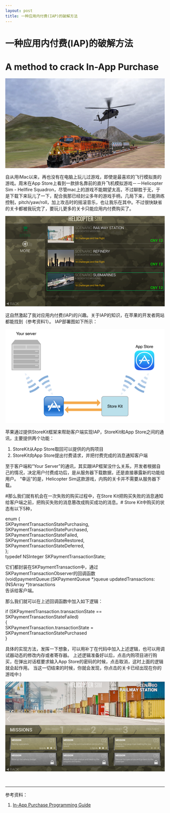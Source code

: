```yaml
---
layout: post
title: 一种应用内付费(IAP)的破解方法
---
```


# 一种应用内付费(IAP)的破解方法 #
# A method to crack In-App Purchase #

![Helicopter Sim Screen Shot](/images/helicopter_train.png)

自从用iMac以来，再也没有在电脑上玩儿过游戏，即使是最喜欢的飞行模拟类的游戏。周末在App Store上看到一款排名靠前的直升飞机模拟游戏－－Helicopter Sim - Hellfire Squadron，尽管mac上的游戏不能期望太高，不过聊胜于无，于是下载下来玩儿了一下，配合我那已经封尘多年的游戏手柄，几局下来，已能熟练控制，pitch/yaw/roll，加上攻击时的摇滚音乐，也让我乐在其中。不过很快缺省的关卡都被我玩完了，要玩儿更多的关卡只能应用内付费购买了。

![Helicopter Sim IAP Page](/images/helicopter_pay.png)

这自然激起了我对应用内付费(IAP)的兴趣。关于IAP的知识，在苹果的开发者网站都能找到（参考资料1）。
IAP部署图如下所示：

![IAP deployment](/images/IAP_deployment.png)

苹果通过提供StoreKit框架来帮助客户端实现IAP，StoreKit和App Store之间的通讯，主要提供两个功能：

1. StoreKit从App Store取回可以提供的内购项目
2. StoreKit向App Store提出付费请求，并把付费完成的消息通知客户端

至于客户端和“Your Server”的通讯，其实跟IAP框架没什么关系，开发者根据自己的情况，决定用户付费成功后，是从服务器下载数据，还是直接暴露新的功能给用户。
“幸运”的是，Helicopter Sim这款游戏，内购的关卡并不需要从服务器下载。

#那么我们就有机会在一次失败的购买过程中，在Store Kit把购买失败的消息通知给客户端之前，把购买失败的消息篡改成购买成功的消息。#
Store Kit中购买的状态有以下5种，

enum {<br/>
SKPaymentTransactionStatePurchasing,<br/>
SKPaymentTransactionStatePurchased,<br/>
SKPaymentTransactionStateFailed,<br/>
SKPaymentTransactionStateRestored,<br/>
SKPaymentTransactionStateDeferred,<br/>
};<br/>
typedef NSInteger SKPaymentTransactionState;

它们都封装在SKPaymentTransaction中，通过SKPaymentTransactionObserver的回调函数<br/>
(void)paymentQueue:(SKPaymentQueue *)queue updatedTransactions:(NSArray *)transactions<br/>
告诉给客户端。

那么我们就可以在上述回调函数中加入如下逻辑：

if (SKPaymentTransaction.transactionState == SKPaymentTransactionStateFailed)<br/>
{<br/>
   SKPaymentTransaction.transactionState = SKPaymentTransactionStatePurchased<br/>
}<br/>

具体的实现方法，发挥一下想象，可以用补丁在代码中加入上述逻辑，也可以用调试器动态的修改内存或者寄存器。
上述逻辑准备好以后，点击内购项目进行购买，在弹出对话框要求输入App Store的密码的时候，点击取消，这时上面的逻辑就会起作用。
当这一切结束的时候，你就会发现，你点击的关卡已经出现在你的游戏中:) 

![Helicopter Sim New Scenario](/images/helicopter_scenario.png)


<br/>

---
参考资料：

1. [In-App Purchase Programming Guide](https://developer.apple.com/library/ios/documentation/NetworkingInternet/Conceptual/StoreKitGuide/Introduction.html)